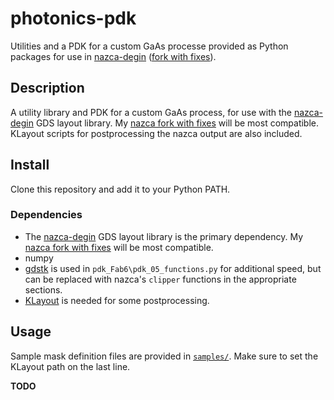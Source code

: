 # photonics-pdk
Utilities and a PDK for a custom GaAs processe provided as Python packages for use in [nazca-degin](https://nazca-design.org/) ([fork with fixes](https://github.com/nickersonm/nazca-design)).


## Description

A utility library and PDK for a custom GaAs process, for use with the [nazca-degin](https://nazca-design.org/) GDS layout library. My [nazca fork with fixes](https://github.com/nickersonm/nazca-design) will be most compatible. KLayout scripts for postprocessing the nazca output are also included.


## Install

Clone this repository and add it to your Python PATH.

### Dependencies

- The [nazca-degin](https://nazca-design.org/) GDS layout library is the primary dependency. My [nazca fork with fixes](https://github.com/nickersonm/nazca-design) will be most compatible.
- numpy
- [gdstk](https://heitzmann.github.io/gdstk/reference_python.html) is used in `pdk_Fab6\pdk_05_functions.py` for additional speed, but can be replaced with nazca's `clipper` functions in the appropriate sections.
- [KLayout](https://www.klayout.de) is needed for some postprocessing.


## Usage

Sample mask definition files are provided in [`samples/`](./samples/). Make sure to set the KLayout path on the last line.

**TODO**

